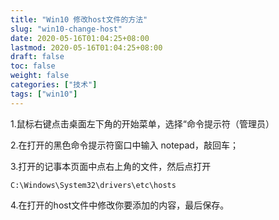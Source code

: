 ```yaml
---
title: "Win10 修改host文件的方法"
slug: "win10-change-host"
date: 2020-05-16T01:04:25+08:00
lastmod: 2020-05-16T01:04:25+08:00
draft: false
toc: false
weight: false
categories: ["技术"]
tags: ["win10"]
---
```


1.鼠标右键点击桌面左下角的开始菜单，选择“命令提示符（管理员）

2.在打开的黑色命令提示符窗口中输入 notepad，敲回车；

3.打开的记事本页面中点右上角的文件，然后点打开

`C:\Windows\System32\drivers\etc\hosts`

4.在打开的host文件中修改你要添加的内容，最后保存。

 